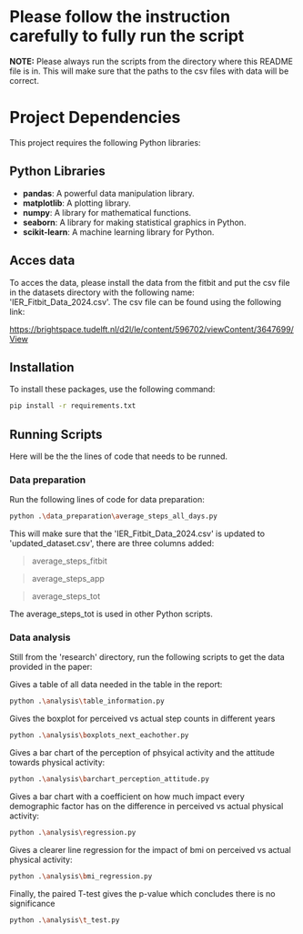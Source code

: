 # Please follow the instruction carefully to fully run the script

**NOTE:** Please always run the scripts from the directory where this README file is in. This will make sure that the paths to the csv files with data will be correct.

# Project Dependencies

This project requires the following Python libraries:

## Python Libraries

- **pandas**: A powerful data manipulation library.
- **matplotlib**: A plotting library.
- **numpy**: A library for mathematical functions.
- **seaborn**: A library for making statistical graphics in Python.
- **scikit-learn**: A machine learning library for Python.

## Acces data

To acces the data, please install the data from the fitbit and put the csv file in the datasets directory with the following name:
'IER_Fitbit_Data_2024.csv'. The csv file can be found using the following link:

https://brightspace.tudelft.nl/d2l/le/content/596702/viewContent/3647699/View 

## Installation

To install these packages, use the following command:

```bash
pip install -r requirements.txt
```

## Running Scripts

Here will be the the lines of code that needs to be runned.

### Data preparation

Run the following lines of code for data preparation:

```bash
python .\data_preparation\average_steps_all_days.py
```
This will make sure that the 'IER_Fitbit_Data_2024.csv' is updated to 'updated_dataset.csv', there are three columns added: 
> average_steps_fitbit

> average_steps_app

> average_steps_tot

The average_steps_tot is used in other Python scripts.

### Data analysis

Still from the 'research' directory, run the following scripts to get the data provided in the paper:


Gives a table of all data needed in the table in the report:
```bash
python .\analysis\table_information.py
```


Gives the boxplot for perceived vs actual step counts in different years
```bash
python .\analysis\boxplots_next_eachother.py
```


Gives a bar chart of the perception of phsyical activity and the attitude towards physical activity:
```bash
python .\analysis\barchart_perception_attitude.py
```


Gives a bar chart with a coefficient on how much impact every demographic factor has on the difference in perceived vs actual physical activity:
```bash
python .\analysis\regression.py
```


Gives a clearer line regression for the impact of bmi on perceived vs actual physical activity:
```bash
python .\analysis\bmi_regression.py
```

Finally, the paired T-test gives the p-value which concludes there is no significance
```bash
python .\analysis\t_test.py
```
